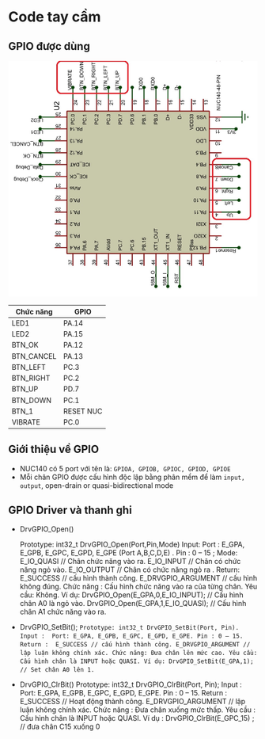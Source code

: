 # Code tay cầm

## GPIO được dùng
![Screenshot](nuc140.jpg)

| Chức năng| 		GPIO   | 
|------------|--------|
| LED1     | PA.14     |  
| LED2     | PA.15      |  
|BTN_OK      | PA.12     |  
|BTN_CANCEL      |PA.13      | 
| BTN_LEFT     | PC.3 |
|BTN_RIGHT    | PC.2     | 
| BTN_UP     | PD.7     | 
| BTN_DOWN  | PC.1     | 
|BTN_1     |  RESET NUC |
|VIBRATE     |PC.0 |


## Giới thiệu về GPIO

* NUC140 có 5 port với tên là: `GPIOA, GPIOB, GPIOC, GPIOD, GPIOE`
* Mỗi chân GPIO được cấu hình độc lập bằng phân mềm để làm `input, output`, open-drain or quasi-bidirectional mode

## GPIO Driver và thanh ghi


* DrvGPIO_Open() 

	Prototype: int32_t DrvGPIO_Open(Port,Pin,Mode)
	Input:
	Port : E_GPA, E_GPB, E_GPC, E_GPD, E_GPE (Port A,B,C,D,E) .
	Pin : 0 – 15 ;
	Mode:
	E_IO_QUASI // Chân chức năng vào ra.
	E_IO_INPUT // Chân có chức năng ngỏ vào.
	E_IO_OUTPUT // Chân có chức năng ngỏ ra .
	Return:
	E_SUCCESS // cấu hình thành công.
	E_DRVGPIO_ARGUMENT // cấu hình không đúng.
	Chức năng : Cấu hình chức năng vào ra của từng chân.
	Yêu cầu: Không.
	Ví dụ:
	DrvGPIO_Open(E_GPA,0,E_IO_INPUT); // Cấu hình chân A0 là ngỏ vào.
	DrvGPIO_Open(E_GPA,1,E_IO_QUASI); // Cấu hình chân A1 chức năng vào ra.

	
* DrvGPIO_SetBit();
	`Prototype: int32_t DrvGPIO_SetBit(Port, Pin).
	Input : 
	Port: E_GPA, E_GPB, E_GPC, E_GPD, E_GPE.
	Pin : 0 – 15.
	Return : 
	E_SUCCESS // cấu hình thành công.
	E_DRVGPIO_ARGUMENT // lập luận không chính xác.
	Chức năng:
	Đưa chân lên mức cao.
	Yêu cầu: Cấu hình chân là INPUT hoặc QUASI.
	Ví dụ:
	DrvGPIO_SetBit(E_GPA,1); // Set chân A0 lên 1.`
	
* DrvGPIO_ClrBit()
	Prototype: int32_t DrvGPIO_ClrBit(Port, Pin);
	Input : 
	Port: E_GPA, E_GPB, E_GPC, E_GPD, E_GPE.
	Pin : 0 – 15.
	Return : 
	E_SUCCESS // Hoạt động thành công.
	E_DRVGPIO_ARGUMENT // lập luận không chính xác.
	Chức năng : 
	Đưa chân xuống mức thấp.
	Yêu cầu : Cấu hình chân là INPUT hoặc QUASI.
	Ví dụ : 
	DrvGPIO_ClrBit(E_GPC_15) ; // đưa chân C15 xuống 0